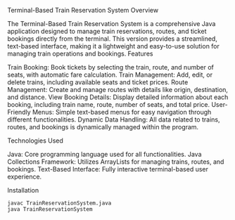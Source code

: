 Terminal-Based Train Reservation System
Overview

The Terminal-Based Train Reservation System is a comprehensive Java application designed to manage train reservations, routes, and ticket bookings directly from the terminal. This version provides a streamlined, text-based interface, making it a lightweight and easy-to-use solution for managing train operations and bookings.
Features

Train Booking: Book tickets by selecting the train, route, and number of seats, with automatic fare calculation.
Train Management: Add, edit, or delete trains, including available seats and ticket prices.
Route Management: Create and manage routes with details like origin, destination, and distance.
View Booking Details: Display detailed information about each booking, including train name, route, number of seats, and total price.
User-Friendly Menus: Simple text-based menus for easy navigation through different functionalities.
Dynamic Data Handling: All data related to trains, routes, and bookings is dynamically managed within the program.

Technologies Used

Java: Core programming language used for all functionalities.
Java Collections Framework: Utilizes ArrayLists for managing trains, routes, and bookings.
Text-Based Interface: Fully interactive terminal-based user experience.

Installation

    javac TrainReservationSystem.java
    java TrainReservationSystem
